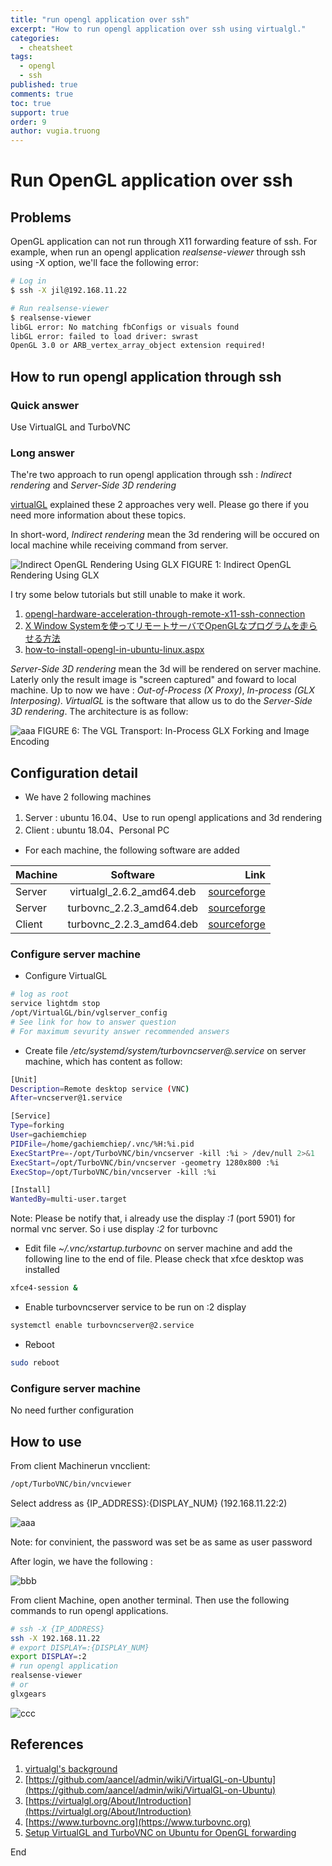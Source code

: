 ```yaml
---
title: "run opengl application over ssh"
excerpt: "How to run opengl application over ssh using virtualgl."
categories: 
  - cheatsheet
tags: 
  - opengl
  - ssh
published: true
comments: true
toc: true
support: true
order: 9
author: vugia.truong
---
```



# Run OpenGL application over ssh

## Problems

OpenGL application can not run through X11 forwarding feature of ssh. 
For example, when run an opengl application *realsense-viewer* through ssh using -X option, we'll face the following error:

```bash
# Log in
$ ssh -X jil@192.168.11.22

# Run realsense-viewer
$ realsense-viewer 
libGL error: No matching fbConfigs or visuals found
libGL error: failed to load driver: swrast
OpenGL 3.0 or ARB_vertex_array_object extension required!
```

## How to run opengl application through ssh

### Quick answer

Use VirtualGL and TurboVNC

### Long answer

The're two approach to run opengl application through ssh : *Indirect rendering*  and *Server-Side 3D rendering*

[virtualGL](https://www.virtualgl.org/About/Background) explained these 2 approaches very well. Please go there if you need more information about these topics.

In short-word, *Indirect rendering* mean the 3d rendering will be occured on local machine while receiving command from server. 

![Indirect OpenGL Rendering Using GLX](https://virtualgl.org/pmwiki/uploads/About/indirectrendering.png)
FIGURE 1: Indirect OpenGL Rendering Using GLX

I try some below tutorials but still unable to make it work. 

1. [opengl-hardware-acceleration-through-remote-x11-ssh-connection](https://evpo.wordpress.com/2017/03/04/opengl-hardware-acceleration-through-remote-x11-ssh-connection/)
2. [X Window Systemを使ってリモートサーバでOpenGLなプログラムを走らせる方法](https://itakeshi.hatenablog.com/entry/2018/02/03/134644)
3. [how-to-install-opengl-in-ubuntu-linux.aspx](https://www.includehelp.com/linux/how-to-install-opengl-in-ubuntu-linux.aspx)

*Server-Side 3D rendering* mean the 3d will be rendered on server machine. Laterly only the result image is "screen captured" and foward to local machine. Up to now we have : *Out-of-Process (X Proxy)*, *In-process (GLX Interposing)*. *VirtualGL* is the software that allow us to do the *Server-Side 3D rendering*. The architecture is as follow: 

![aaa](https://virtualgl.org/pmwiki/uploads/About/vgltransport.png)
FIGURE 6: The VGL Transport: In-Process GLX Forking and Image Encoding

## Configuration detail

* We have 2 following machines

1. Server : ubuntu 16.04、Use to run opengl applications and 3d rendering
2. Client : ubuntu 18.04、Personal PC

* For each machine, the following software are added

| Machine |         Software          |                                                                   Link |
| ------- | :-----------------------: | ---------------------------------------------------------------------: |
| Server  | virtualgl_2.6.2_amd64.deb | [sourceforge](https://sourceforge.net/projects/virtualgl/files/2.6.2/) |
| Server  | turbovnc_2.2.3_amd64.deb  |  [sourceforge](https://sourceforge.net/projects/turbovnc/files/2.2.3/) |
| Client  | turbovnc_2.2.3_amd64.deb  |  [sourceforge](https://sourceforge.net/projects/turbovnc/files/2.2.3/) |
  

### Configure server machine

* Configure VirtualGL

```bash
# log as root
service lightdm stop
/opt/VirtualGL/bin/vglserver_config
# See link for how to answer question
# For maximum sevurity answer recommended answers
```

* Create file */etc/systemd/system/turbovncserver@.service* on server machine, which has content as follow:

```bash
[Unit]
Description=Remote desktop service (VNC)
After=vncserver@1.service

[Service]
Type=forking
User=gachiemchiep
PIDFile=/home/gachiemchiep/.vnc/%H:%i.pid
ExecStartPre=-/opt/TurboVNC/bin/vncserver -kill :%i > /dev/null 2>&1
ExecStart=/opt/TurboVNC/bin/vncserver -geometry 1280x800 :%i
ExecStop=/opt/TurboVNC/bin/vncserver -kill :%i

[Install]
WantedBy=multi-user.target
```

Note: Please be notify that, i already use the display *:1* (port 5901) for normal vnc server. So i use display *:2* for turbovnc

* Edit file *~/.vnc/xstartup.turbovnc* on server machine and add the following line to the end of file. Please check that xfce desktop was installed

```bash
xfce4-session &
```

* Enable turbovncserver service to be run on :2 display

```bash
systemctl enable turbovncserver@2.service
```

* Reboot

```bash
sudo reboot
```

### Configure server machine

No need further configuration

## How to use

From client Machinerun vncclient:

```bash
/opt/TurboVNC/bin/vncviewer 
```

Select address as {IP_ADDRESS}:{DISPLAY_NUM} (192.168.11.22:2)

![aaa](assets/images/opengl/01.png)

Note: for convinient, the password was set be as same as user password

After login, we have the following :

![bbb](assets/images/opengl/02.png)

From client Machine, open another terminal. Then use the following commands to run opengl applications.

```bash
# ssh -X {IP_ADDRESS}
ssh -X 192.168.11.22
# export DISPLAY=:{DISPLAY_NUM}
export DISPLAY=:2
# run opengl application
realsense-viewer
# or
glxgears
```

![ccc](assets/images/opengl/03.png)

## References

1. [virtualgl's background](https://www.virtualgl.org/About/Background)
2. [https://github.com/aancel/admin/wiki/VirtualGL-on-Ubuntu](https://github.com/aancel/admin/wiki/VirtualGL-on-Ubuntu)
3. [https://virtualgl.org/About/Introduction](https://virtualgl.org/About/Introduction)
4. [https://www.turbovnc.org](https://www.turbovnc.org)
5. [Setup VirtualGL and TurboVNC on Ubuntu for OpenGL forwarding
](https://gist.github.com/cyberang3l/422a77a47bdc15a0824d5cca47e64ba2)

End